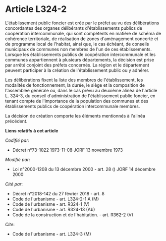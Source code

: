 # Article L324-2

L'établissement public foncier est créé par le préfet au vu des délibérations concordantes des organes délibérants
d'établissements publics de coopération intercommunale, qui sont compétents en matière de schéma de cohérence territoriale,
de réalisation de zones d'aménagement concerté et de programme local de l'habitat, ainsi que, le cas échéant, de conseils
municipaux de communes non membres de l'un de ces établissements. Lorsque les établissements publics de coopération
intercommunale et les communes appartiennent à plusieurs départements, la décision est prise par arrêté conjoint des préfets
concernés. La région et le département peuvent participer à la création de l'établissement public ou y adhérer.

Les délibérations fixent la liste des membres de l'établissement, les modalités de fonctionnement, la durée, le siège et la
composition de l'assemblée générale ou, dans le cas prévu au deuxième alinéa de l'article L. 324-3, du conseil
d'administration de l'établissement public foncier, en tenant compte de l'importance de la population des communes et des
établissements publics de coopération intercommunale membres.

La décision de création comporte les éléments mentionnés à l'alinéa précédent.

**Liens relatifs à cet article**

_Codifié par_:

  - Décret n°73-1022 1973-11-08 JORF 13 novembre 1973

_Modifié par_:

  - Loi n°2000-1208 du 13 décembre 2000 - art. 28 () JORF 14 décembre 2000

_Cité par_:

  - Décret n°2018-142 du 27 février 2018 - art. 8
  - Code de l'urbanisme - art. L324-2-1 A (M)
  - Code de l'urbanisme - art. R324-1 (V)
  - Code de l'urbanisme - art. R324-13 (Ab)
  - Code de la construction et de l'habitation. - art. R362-2 (V)

_Cite_:

  - Code de l'urbanisme - art. L324-3 (M)
